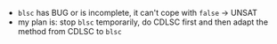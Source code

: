 - `blsc` has BUG or is incomplete, it can't cope with `false` -> UNSAT
- my plan is: stop `blsc` temporarily, do CDLSC first and then adapt the method from CDLSC to `blsc`